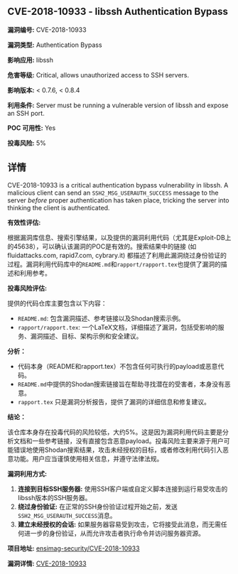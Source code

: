 ## CVE-2018-10933 - libssh Authentication Bypass

**漏洞编号:** CVE-2018-10933

**漏洞类型:** Authentication Bypass

**影响应用:** libssh

**危害等级:** Critical, allows unauthorized access to SSH servers.

**影响版本:** < 0.7.6, < 0.8.4

**利用条件:** Server must be running a vulnerable version of libssh and expose an SSH port.

**POC 可用性:** Yes

**投毒风险:** 5%

## 详情

CVE-2018-10933 is a critical authentication bypass vulnerability in libssh. A malicious client can send an `SSH2_MSG_USERAUTH_SUCCESS` message to the server *before* proper authentication has taken place, tricking the server into thinking the client is authenticated. 

**有效性评估:**

根据漏洞库信息、搜索引擎结果，以及提供的漏洞利用代码（尤其是Exploit-DB上的45638），可以确认该漏洞的POC是有效的。搜索结果中的链接 (如 fluidattacks.com, rapid7.com, cybrary.it) 都描述了利用此漏洞绕过身份验证的过程。漏洞利用代码库中的`README.md`和`rapport/rapport.tex`也提供了漏洞的描述和利用参考。

**投毒风险评估:**

提供的代码仓库主要包含以下内容：

*   `README.md`: 包含漏洞描述、参考链接以及Shodan搜索示例。
*   `rapport/rapport.tex`: 一个LaTeX文档，详细描述了漏洞，包括受影响的服务、漏洞描述、目标、架构示例和安全建议。

**分析：**

*   代码本身（README和rapport.tex）不包含任何可执行的payload或恶意代码。
*   `README.md`中提供的Shodan搜索链接旨在帮助寻找潜在的受害者，本身没有恶意。
*   `rapport.tex` 只是漏洞分析报告，提供了漏洞的详细信息和修复建议。

**结论：**

该仓库本身存在投毒代码的风险较低，大约5%。这是因为漏洞利用代码主要是分析文档和一些参考链接，没有直接包含恶意payload。投毒风险主要来源于用户可能错误地使用Shodan搜索结果，攻击未经授权的目标，或者修改利用代码引入恶意功能。用户应当谨慎使用相关信息，并遵守法律法规。

**漏洞利用方式:**

1.  **连接到目标SSH服务器:** 使用SSH客户端或自定义脚本连接到运行易受攻击的libssh版本的SSH服务器。
2.  **绕过身份验证:** 在正常的SSH身份验证过程开始之前，发送`SSH2_MSG_USERAUTH_SUCCESS`消息。
3.  **建立未经授权的会话:** 如果服务器容易受到攻击，它将接受此消息，而无需任何进一步的身份验证，从而允许攻击者执行命令并访问服务器资源。


**项目地址:** [ensimag-security/CVE-2018-10933](https://github.com/ensimag-security/CVE-2018-10933)

**漏洞详情:** [CVE-2018-10933](https://nvd.nist.gov/vuln/detail/CVE-2018-10933)